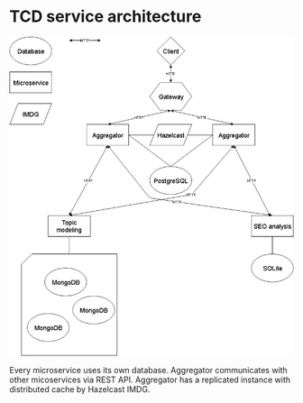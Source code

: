 # TCD service architecture

![Architecture](img/architecture.png)

Every microservice uses its own database. Aggregator communicates with other micoservices via REST API.
Aggregator has a replicated instance with distributed cache by Hazelcast IMDG.